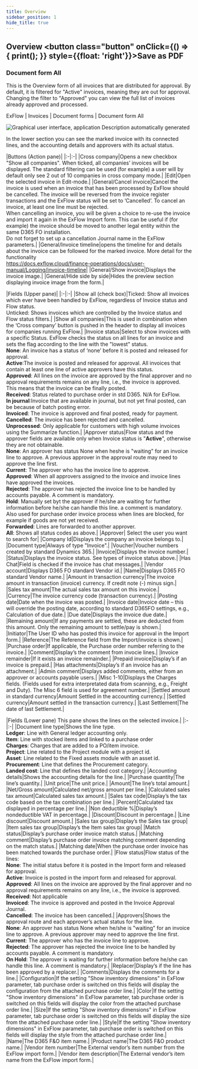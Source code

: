 ```yaml
---
title: Overview
sidebar_position: 1
hide_title: true
---
```

## Overview <button class="button" onClick={() => { print(); }} style={{float: 'right'}}>Save as PDF</button>

### Document form All

This is the Overview form of all invoices that are distributed for approval. By default, it is filtered for "Active" invoices, meaning they are out for approval. Changing the filter to "Approved" you can view the full list of invoices already approved and processed.

ExFlow \| Invoices \| Document forms \| Document form All

![Graphical user interface, application Description automatically generated](@site/static/img/media/image98.png)

In the lower section you can see the marked invoice with its connected lines, and the accounting details and approvers with its actual status.


|Buttons (Action pane)|
|:-|:-|
|Cross company|Opens a new checkbox "Show all companies". When ticked, all companies’ invoices will be displayed. The standard filtering can be used (for example) a user will by default only see 2 out of 10 companies in cross company mode.|
|Edit|Open the selected invoice in Edit-mode.|
|General/Cancel invoice|Cancel the invoice is used when an invoice that has been processed by ExFlow should be cancelled. The invoice will be reversed from the invoice register transactions and the ExFlow status will be set to ‘Cancelled’. To cancel an invoice, at least one line must be rejected.<br/>When cancelling an invoice, you will be given a choice to re-use the invoice and import it again in the ExFlow Import form. This can be useful if (for example) the invoice should be moved to another legal entity within the same D365 FO installation.<br/>Do not forget to set up a cancellation Journal name in the ExFlow parameters.|
|General/Invoice timeline|opens the timeline for and details about the invoice can be followed for the marked invoice. More detail for the functionality<br/>https://docs.exflow.cloud/finance-operations/docs/user-manual/Logging/invoice-timeline|
|General/Show invoice|Displays the invoice image.|
|General/Hide side by side|Hides the preview section displaying invoice image from the form.|

|Fields (Upper pane)|
|:-|:-|
|Show all (check box)|Ticked: Show all invoices which ever have been handled by ExFlow, regardless of Invoice status and Flow status.<br/>Unticked: Shows invoices which are controlled by the Invoice status and Flow status filters.|
|Show all companies|This is used in combination when the ‘Cross company’ button is pushed in the header to display all invoices for companies running ExFlow.|
|Invoice status|Select to show invoices with a specific Status. ExFlow checks the status on all lines for an invoice and sets the flag according to the line with the "lowest" status.<br/>**None**: An invoice has a status of ‘none’ before it is posted and released for approval.<br/>**Active**:The invoice is posted and released for approval. All invoices that contain at least one line of active approvers have this status.<br/>**Approved**: All lines on the invoice are approved by the final approver and no approval requirements remains on any line, i.e., the invoice is approved. This means that the invoice can be finally posted. <br/>**Received**: Status related to purchase order in std D365. N/A for ExFlow.<br/>**In journal**:Invoice that are available in journal, but not yet final posted, can be because of batch posting error.<br/>**Invoiced**: The invoice is approved and final posted, ready for payment.<br/>**Cancelled**: The invoice has been rejected and cancelled.<br/>**Unprocessed**: Only applicable for customers with high volume invoices using the Summarize function.|
|Approver status|Flow status and the approver fields are available only when Invoice status is "**Active**", otherwise they are not obtainable.<br/>**None**: An approver has status None when heshe is "waiting" for an invoice line to approve. A previous approver in the approval route may need to approve the line first.<br/>**Current**: The approver who has the invoice line to approve.<br/>**Approved**: When all approvers assigned to the invoice and invoice lines have approved the invoices.<br/>**Rejected**: The approver has rejected the invoice line to be handled by accounts payable. A comment is mandatory.<br/>**Hold**: Manually set byt the approver if he/she are waiting for further information before he/she can handle this line. a comment is mandatory. Also used for purchase order invoice process when lines are blocked, for example if goods are not yet received.<br/>**Forwarded**: Lines are forwarded to another approver.<br/>**All**: Shows all status codes as above.|
|Approver| Select the user you want to search for|
|Company Id|Displays the company an invoice belongs to.|
|Document type|Always of type "Invoice".|
|Voucher|Voucher numbers created by standard Dynamics 365.|
|Invoice|Displays the invoice number.|
|Status|Displays the invoice status. See types of invoice status above.|
|Has Chat|Field is checked if the invoice has chat messages.|
|Vendor account|Displays D365 FO standard Vendor id.|
|Name|Displays D365 FO standard Vendor name.|
|Amount in transaction currency|The invoice amount in transaction (invoice) currency. If credit note (-) minus sign.|
|Sales tax amount|The actual sales tax amount on this invoice.|
|Currency|The invoice currency code (transaction currency).|
|Posting date|Date when the invoice was posted.|
|Invoice date|Invoice date – this will override the posting date, according to standard D365FO settings, e.g., Calculation of due date.|
|Due date|Displays the invoice due date.|
|Remaining amount|If any payments are settled, these are deducted from this amount. Only the remaining amount to settle/pay is shown.|
|Initiator|The User ID who has posted this invoice for approval in the Import form.|
|Reference|The Reference field from the Import/invoice is shown.|
|Purchase order|If applicable, the Purchase order number referring to the invoice.|
|Comment|Display’s the comment from invocie lines.|
|Invoice remainder|If it exists an invoice remainder.|
|Prepaid invoice|Display’s if an invoice is prepaid.|
|Has attachments|Display’s if an invoice has an attachment.|
|Admin comment|Displays added comments, either from an approver or accounts payable users.|
|Misc 1-10|Displays the Charges fields. (Fields used for extra interpretated data from scanning, e.g., Freight and Duty). The Misc 6 field is used for agreement number.|
|Settled amount in standard currency|Amount Settled in the accounting currency.|
|Settled currency|Amount settled in the transaction currency.|
|Last Settlement|The date of last Settlement.|


|Fields (Lower pane) This pane shows the lines on the selected invoice.|
|:-|:-|
|Document line type|Shows the line type.<br/>**Ledger**: Line with General ledger accounting only.<br/>**Item**: Line with stocked items and linked to a purchase order<br/>**Charges**: Charges that are added to a PO/item invoice.<br/>**Project**: Line related to the Project module with a project id.<br/>**Asset**: Line related to the Fixed assets module with an asset id.<br/>**Procurement**: Line that defines the Procurement category.<br/>**Landed cost**: Line that defines the landed cost category.|
|Accounting details|Shows the accounting details for the line.|
|Purchase quantity|The line’s quantity.|
|Unit price|The unit price.|
|Amount|The line’s total amount.|
|Net/Gross amount|Calculated net/gross amount per line.|
|Calculated sales tax amount|Calculated sales tax amount.|
|Sales tax code|Display’s the tax code based on the tax combination per line.|
|Percent|Calculated tax displayed in percentage per line.|
|Non deductible %|Display’s nondeductible VAT in percentage.|
|Discount|Discount in percentage.|
|Line discount|Discount amount.|
|Sales tax group|Display’s the Sales tax group|
|Item sales tax group|Display’s the Item sales tax group|
|Match status|Display’s purchase order invoice match status.|
|Matching comment|Display’s purchase order invoice matching comment depending on the match status.|
|Matching date|When the purchase order invoice has been matched towards the purchase order.|
|Flow status|Flow status of the lines:<br/>**None**: The initial status before it is posted in the Import form and released for approval.<br/>**Active**: Invoice is posted in the import form and released for approval.<br/>**Approved**: All lines on the invoice are approved by the final approver and no approval requirements remains on any line, i.e., the invoice is approved.<br/>**Received**: Not applicable<br/>**Invoiced**: The invoice is approved and posted in the Invoice Approval Journal.<br/>**Cancelled**: The invoice has been cancelled.|
|Approvers|Shows the approval route and each approver’s actual status for the line.<br/>**None**: An approver has status None when he/she is "waiting" for an invoice line to approve. A previous approver may need to approve the line first.<br/>**Current**: The approver who has the invoice line to approve.<br/>**Rejected**: The approver has rejected the invoice line to be handled by accounts payable. A comment is mandatory.<br/>**On Hold**: The approver is waiting for further information before he/she can handle this line. A comment is mandatory.|
|Replacer|Display’s if the line has been approved by a replacer.|
|Comments|Displays the comments for a line.|
|Configuration|If the setting "Show inventory dimensions" in ExFlow parameter, tab purchase order is switched on this fields will display the configuration from the attached purchase order line.|
|Color|If the setting "Show inventory dimensions" in ExFlow parameter, tab purchase order is switched on this fields will display the color from the attached purchase order line.|
|Size|If the setting "Show inventory dimensions" in ExFlow parameter, tab purchase order is switched on this fields will display the size from the attached purchase order line.|
|Style|If the setting "Show inventory dimensions" in ExFlow parameter, tab purchase order is switched on this fields will display the style from the attached purchase order line.|
|Name|The D365 F&amp;O item name.|
|Product name|The D365 F&amp;O product name.|
|Vendor item number|The External vendor’s item number from the ExFlow import form.|
|Vendor item description|The External vendor’s item name from the ExFlow import form.|
